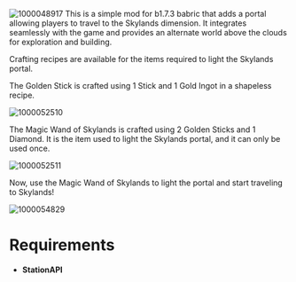 ![1000048917](https://github.com/user-attachments/assets/b352318f-3cd4-43be-b3e1-62e81888a7c8)
This is a simple mod for b1.7.3 babric that adds a portal allowing players to travel to the Skylands dimension. It integrates seamlessly with the game and provides an alternate world above the clouds for exploration and building.

Crafting recipes are available for the items required to light the Skylands portal.

The Golden Stick is crafted using 1 Stick and 1 Gold Ingot in a shapeless recipe.

![1000052510](https://github.com/user-attachments/assets/299c38c7-ab31-476d-b92c-1e60f48cf54c)

The Magic Wand of Skylands is crafted using 2 Golden Sticks and 1 Diamond. It is the item used to light the Skylands portal, and it can only be used once.

![1000052511](https://github.com/user-attachments/assets/343cb7a6-d8e6-42e8-8985-f9aedbde944d)

Now, use the Magic Wand of Skylands to light the portal and start traveling to Skylands!

![1000054829](https://github.com/user-attachments/assets/61938914-c2d8-44de-ac5f-fa7627fbd746)


# Requirements
* **StationAPI**
